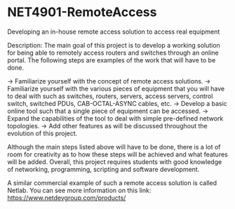 # NET4901-RemoteAccess
Developing an in-house remote access solution to access real equipment

Description: The main goal of this project is to develop a working solution for being able to remotely access 
routers and switches through an online portal. The following steps are examples of the work that 
will have to be done.

->  Familiarize yourself with the concept of remote access solutions.
->  Familiarize yourself with the various pieces of equipment that you will have to deal with such as switches, 
    routers, servers,    access servers, control switch, switched PDUs, CAB-OCTAL-ASYNC cables, etc.
->  Develop a basic online tool such that a single piece of equipment can be accessed.
->  Expand the capabilities of the tool to deal with simple pre-defined network topologies.
->  Add other features as will be discussed throughout the evolution of this project.

Although the main steps listed above will have to be done, there is a lot of room for creativity as to how these 
steps will be achieved and what features will be added. Overall, this project requires students with good 
knowledge of networking, programming, scripting and software development.


A similar commercial example of such a remote access solution is called Netlab. You can see more information 
on this link: https://www.netdevgroup.com/products/ 
